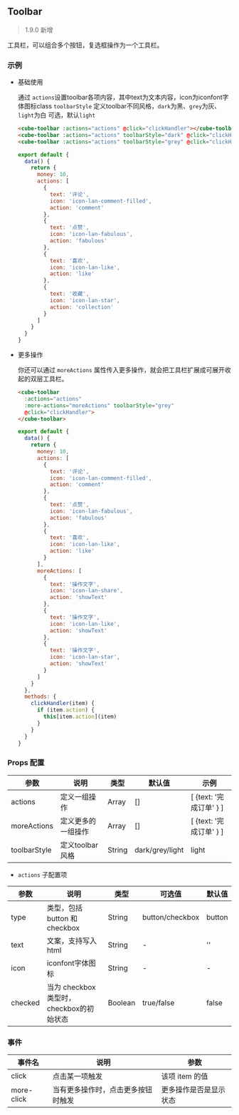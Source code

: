 ## Toolbar

> 1.9.0 新增

工具栏，可以组合多个按钮，复选框操作为一个工具栏。

### 示例

- 基础使用

  通过 `actions`设置toolbar各项内容，其中text为文本内容，icon为iconfont字体图标class
  `toolbarStyle` 定义toolbar不同风格，`dark`为黑、`grey`为灰、`light`为白 可选，默认`light`

  ```html
  <cube-toolbar :actions="actions" @click="clickHandler"></cube-toolbar>
  <cube-toolbar :actions="actions" toolbarStyle="dark" @click="clickHandler"></cube-toolbar>
  <cube-toolbar :actions="actions" toolbarStyle="grey" @click="clickHandler"></cube-toolbar>
  ```
  ```js
  export default {
    data() {
      return {
        money: 10,
        actions: [
          {
            text: '评论',
            icon: 'icon-lan-comment-filled',
            action: 'comment'
          },
          {
            text: '点赞',
            icon: 'icon-lan-fabulous',
            action: 'fabulous'
          },
          {
            text: '喜欢',
            icon: 'icon-lan-like',
            action: 'like'
          },
          {
            text: '收藏',
            icon: 'icon-lan-star',
            action: 'collection'
          }
        ]
      }
    }
  }

- 更多操作

  你还可以通过 `moreActions` 属性传入更多操作，就会把工具栏扩展成可展开收起的双层工具栏。

  ```html
  <cube-toolbar
    :actions="actions"
    :more-actions="moreActions" toolbarStyle="grey"
    @click="clickHandler">
  </cube-toolbar>
  ```
  ```js
  export default {
    data() {
      return {
        money: 10,
        actions: [
          {
            text: '评论',
            icon: 'icon-lan-comment-filled',
            action: 'comment'
          },
          {
            text: '点赞',
            icon: 'icon-lan-fabulous',
            action: 'fabulous'
          },
          {
            text: '喜欢',
            icon: 'icon-lan-like',
            action: 'like'
          }
        ],
        moreActions: [
          {
            text: '操作文字',
            icon: 'icon-lan-share',
            action: 'showText'
          },
          {
            text: '操作文字',
            icon: 'icon-lan-like',
            action: 'showText'
          },
          {
            text: '操作文字',
            icon: 'icon-lan-star',
            action: 'showText'
          }
        ]
      }
    },
    methods: {
      clickHandler(item) {
        if (item.action) {
          this[item.action](item)
        }
      }
    }
  }
  ```

### Props 配置

| 参数 | 说明 | 类型 | 默认值 | 示例 |
| - | - | - | - | - |
| actions | 定义一组操作 | Array | [] | [ {text: '完成订单' } ] |
| moreActions | 定义更多的一组操作 | Array | [] | [ {text: '完成订单' } ] |
| toolbarStyle | 定义toolbar风格 | String | dark/grey/light | light |

* `actions` 子配置项

| 参数 | 说明 | 类型 | 可选值 | 默认值 |
| - | - | - | - | - |
| type | 类型，包括 button 和 checkbox | String | button/checkbox | button |
| text | 文案，支持写入 html | String | - | '' |
| icon | iconfont字体图标 | String | - | - |
| checked | 当为 checkbox 类型时，checkbox的初始状态 | Boolean | true/false | false |

### 事件

| 事件名 | 说明 | 参数 |
| - | - | - |
| click | 点击某一项触发 | 该项 item 的值 |
| more-click | 当有更多操作时，点击更多按钮时触发 | 更多操作是否是显示状态 |

